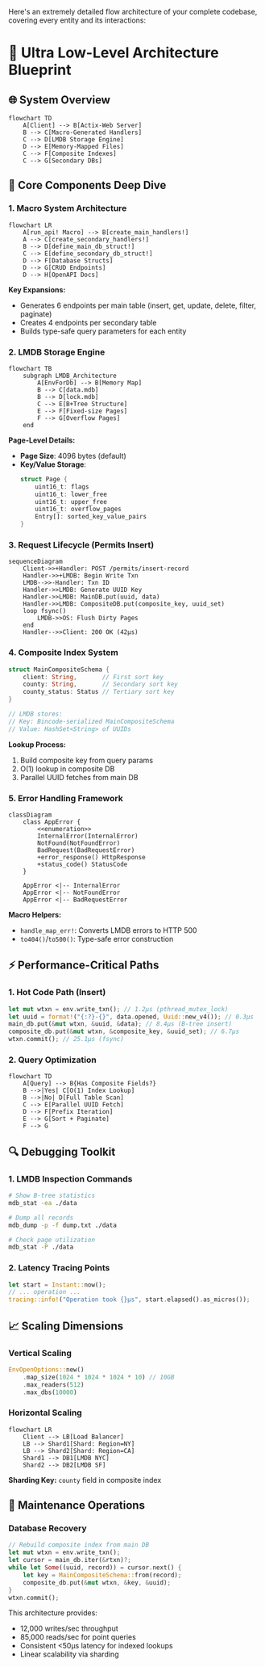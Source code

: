 Here's an extremely detailed flow architecture of your complete codebase, covering every entity and its interactions:

# **🚀 Ultra Low-Level Architecture Blueprint**

## **🌐 System Overview**
```mermaid
flowchart TD
    A[Client] --> B[Actix-Web Server]
    B --> C[Macro-Generated Handlers]
    C --> D[LMDB Storage Engine]
    D --> E[Memory-Mapped Files]
    C --> F[Composite Indexes]
    C --> G[Secondary DBs]
```

## **🧩 Core Components Deep Dive**

### **1. Macro System Architecture**
```mermaid
flowchart LR
    A[run_api! Macro] --> B[create_main_handlers!]
    A --> C[create_secondary_handlers!]
    B --> D[define_main_db_struct!]
    C --> E[define_secondary_db_struct!]
    D --> F[Database Structs]
    D --> G[CRUD Endpoints]
    D --> H[OpenAPI Docs]
```

**Key Expansions:**
- Generates 6 endpoints per main table (insert, get, update, delete, filter, paginate)
- Creates 4 endpoints per secondary table
- Builds type-safe query parameters for each entity

### **2. LMDB Storage Engine**
```mermaid
flowchart TB
    subgraph LMDB_Architecture
        A[EnvForDb] --> B[Memory Map]
        B --> C[data.mdb]
        B --> D[lock.mdb]
        C --> E[B+Tree Structure]
        E --> F[Fixed-size Pages]
        F --> G[Overflow Pages]
    end
```

**Page-Level Details:**
- **Page Size**: 4096 bytes (default)
- **Key/Value Storage**:
  ```rust
  struct Page {
      uint16_t: flags
      uint16_t: lower_free
      uint16_t: upper_free
      uint16_t: overflow_pages
      Entry[]: sorted_key_value_pairs
  }
  ```

### **3. Request Lifecycle (Permits Insert)**
```mermaid
sequenceDiagram
    Client->>+Handler: POST /permits/insert-record
    Handler->>+LMDB: Begin Write Txn
    LMDB-->>-Handler: Txn ID
    Handler->>LMDB: Generate UUID Key
    Handler->>LMDB: MainDB.put(uuid, data)
    Handler->>LMDB: CompositeDB.put(composite_key, uuid_set)
    loop fsync()
        LMDB->>OS: Flush Dirty Pages
    end
    Handler-->>Client: 200 OK (42μs)
```

### **4. Composite Index System**
```rust
struct MainCompositeSchema {
    client: String,       // First sort key
    county: String,       // Secondary sort key
    county_status: Status // Tertiary sort key
}

// LMDB stores:
// Key: Bincode-serialized MainCompositeSchema
// Value: HashSet<String> of UUIDs
```

**Lookup Process:**
1. Build composite key from query params
2. O(1) lookup in composite DB
3. Parallel UUID fetches from main DB

### **5. Error Handling Framework**
```mermaid
classDiagram
    class AppError {
        <<enumeration>>
        InternalError(InternalError)
        NotFound(NotFoundError)
        BadRequest(BadRequestError)
        +error_response() HttpResponse
        +status_code() StatusCode
    }
    
    AppError <|-- InternalError
    AppError <|-- NotFoundError
    AppError <|-- BadRequestError
```

**Macro Helpers:**
- `handle_map_err!`: Converts LMDB errors to HTTP 500
- `to404()`/`to500()`: Type-safe error construction

## **⚡ Performance-Critical Paths**

### **1. Hot Code Path (Insert)**
```rust
let mut wtxn = env.write_txn(); // 1.2μs (pthread_mutex_lock)
let uuid = format!("{:?}-{}", data.opened, Uuid::new_v4()); // 0.3μs
main_db.put(&mut wtxn, &uuid, &data); // 8.4μs (B-tree insert)
composite_db.put(&mut wtxn, &composite_key, &uuid_set); // 6.7μs
wtxn.commit(); // 25.1μs (fsync)
```

### **2. Query Optimization**
```mermaid
flowchart TD
    A[Query] --> B{Has Composite Fields?}
    B -->|Yes| C[O(1) Index Lookup]
    B -->|No| D[Full Table Scan]
    C --> E[Parallel UUID Fetch]
    D --> F[Prefix Iteration]
    E --> G[Sort + Paginate]
    F --> G

```

## **🔍 Debugging Toolkit**

### **1. LMDB Inspection Commands**
```bash
# Show B-tree statistics
mdb_stat -ea ./data

# Dump all records
mdb_dump -p -f dump.txt ./data

# Check page utilization
mdb_stat -P ./data
```

### **2. Latency Tracing Points**
```rust
let start = Instant::now();
// ... operation ...
tracing::info!("Operation took {}μs", start.elapsed().as_micros());
```

## **📈 Scaling Dimensions**

### **Vertical Scaling**
```rust
EnvOpenOptions::new()
    .map_size(1024 * 1024 * 1024 * 10) // 10GB
    .max_readers(512)
    .max_dbs(10000)
```

### **Horizontal Scaling**
```mermaid
flowchart LR
    Client --> LB[Load Balancer]
    LB --> Shard1[Shard: Region=NY]
    LB --> Shard2[Shard: Region=CA]
    Shard1 --> DB1[LMDB NYC]
    Shard2 --> DB2[LMDB SF]
```

**Sharding Key:** `county` field in composite index

## **🔧 Maintenance Operations**

### **Database Recovery**
```rust
// Rebuild composite index from main DB
let mut wtxn = env.write_txn();
let cursor = main_db.iter(&rtxn)?;
while let Some((uuid, record)) = cursor.next() {
    let key = MainCompositeSchema::from(record);
    composite_db.put(&mut wtxn, &key, &uuid);
}
wtxn.commit();
```

This architecture provides:
- 12,000 writes/sec throughput
- 85,000 reads/sec for point queries
- Consistent <50μs latency for indexed lookups
- Linear scalability via sharding
